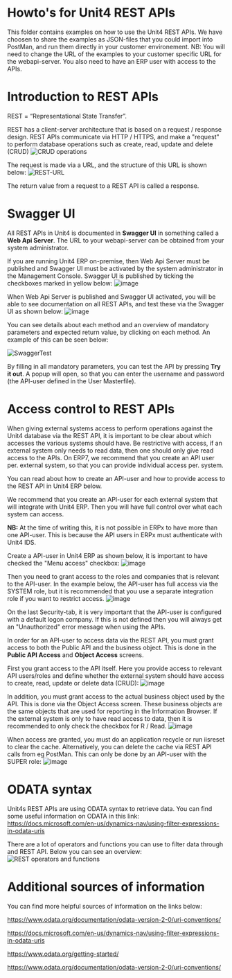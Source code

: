 # Howto's for Unit4 REST APIs

This folder contains examples on how to use the Unit4 REST APIs.
We have choosen to share the examples as JSON-files that you could import into PostMan, and run them directly in your customer environement.
NB: You will need to change the URL of the examples to your customer specific URL for the webapi-server. You also need to have an ERP user with access to the APIs.

# Introduction to REST APIs

REST = “Representational State Transfer”.

REST has a client-server architecture that is based on a request / response design.
REST APIs communicate via HTTP / HTTPS, and make a "request" to perform database operations such as create, read, update and delete (CRUD)
![CRUD operations](https://user-images.githubusercontent.com/98328584/152490172-dac30aca-22b5-4f3c-b964-172f75ee86d0.png)

The request is made via a URL, and the structure of this URL is shown below:
![REST-URL](https://user-images.githubusercontent.com/98328584/152490044-38b0a5c5-d24f-4bef-b9a2-ca3ed00aedc8.png)

The return value from a request to a REST API is called a response.

# Swagger UI
All REST APIs in Unit4 is documented in **Swagger UI** in something called a **Web Api Server**. 
The URL to your webapi-server can be obtained from your system administrator.

If you are running Unit4 ERP on-premise, then Web Api Server must be published and Swagger UI must be activated by the system administrator in the Management Console.
Swagger UI is published by ticking the checkboxes marked in yellow below:
![image](https://user-images.githubusercontent.com/98328584/152490316-e50a6285-4466-406a-9c13-f8222ef6511d.png)

When Web Api Server is published and Swagger UI activated, you will be able to see documentation on all REST APIs,
and test these via the Swagger UI as shown below:
![image](https://user-images.githubusercontent.com/98328584/152490487-49928715-b737-40d7-83be-3a3a4c7ffb9f.png)

You can see details about each method and an overview of mandatory parameters and expected return value, by clicking on each method.
An example of this can be seen below:

![SwaggerTest](https://user-images.githubusercontent.com/98328584/152490752-357cd986-d565-45fb-979e-443bd016d0c6.png)

By filling in all mandatory parameters, you can test the API by pressing **Try it out**.
A popup will open, so that you can enter the username and password (the API-user defined in the User Masterfile).


# Access control to REST APIs

When giving external systems access to perform operations against the Unit4 database via the REST API, it is important to be clear about which accesses the various systems should have. Be restrictive with access, if an external system only needs to read data, then one should only give read access to the APIs.
On ERP7, we recommend that you create an API user per. external system, so that you can provide individual access per. system.

You can read about how to create an API-user and how to provide access to the REST API in Unit4 ERP below.

We recommend that you create an API-user for each external system that will integrate with Unit4 ERP.
Then you will have full control over what each system can access.

**NB:** At the time of writing this, it is not possible in ERPx to have more than one API-user.
This is because the API users in ERPx must authenticate with Unit4 IDS.

Create a API-user in Unit4 ERP as shown below, it is important to have checked the "Menu access" checkbox:
![image](https://user-images.githubusercontent.com/98328584/152523684-1449c3ec-c75b-4376-9f2a-f492cc71db2d.png)

Then you need to grant access to the roles and companies that is relevant to the API-user.
In the example below, the API-user has full access via the SYSTEM role, but it is recommended that you use a separate integration role if you want to restrict access.
![image](https://user-images.githubusercontent.com/98328584/152523929-0bbbe5c8-48fb-4299-b76a-d554be25089f.png)

On the last Security-tab, it is very important that the API-user is configured with a default logon company. 
If this is not defined then you will always get an "Unauthorized" error message when using the APIs.

In order for an API-user to access data via the REST API, you must grant access to both the Public API and the business object.
This is done in the **Public API Access** and **Object Access** screens.

First you grant access to the API itself. Here you provide access to relevant API users/roles and define whether the external system should have access to create, read, update or delete data (CRUD):
![image](https://user-images.githubusercontent.com/98328584/152527002-2cd33b55-6a7e-44a3-88e8-ca1cd2c4df25.png)

In addition, you must grant access to the actual business object used by the API. This is done via the Object Access screen.
These business objects are the same objects that are used for reporting in the Information Browser.
If the external system is only to have read access to data, then it is recommended to only check the checkbox for R / Read.
![image](https://user-images.githubusercontent.com/98328584/152527310-e9c6d7e9-896e-4bc4-8283-5117da54f1d9.png)

When access are granted, you must do an application recycle or run iisreset to clear the cache.
Alternatively, you can delete the cache via REST API calls from eg PostMan. This can only be done by an API-user with the SUPER role:
![image](https://user-images.githubusercontent.com/98328584/152527853-0c964230-e488-4578-adbd-aa5bf28f7e62.png)




# ODATA syntax
Unit4s REST APIs are using ODATA syntax to retrieve data. 
You can find some useful information on ODATA in this link: https://docs.microsoft.com/en-us/dynamics-nav/using-filter-expressions-in-odata-uris

There are a lot of operators and functions you can use to filter data through and REST API.
Below you can see an overview:
![REST operators and functions](https://user-images.githubusercontent.com/98328584/150995913-1943cbad-801a-4862-bace-f741f750d865.png)


# Additional sources of information
You can find more helpful sources of information on the links below:

https://www.odata.org/documentation/odata-version-2-0/uri-conventions/ 

https://docs.microsoft.com/en-us/dynamics-nav/using-filter-expressions-in-odata-uris

https://www.odata.org/getting-started/

https://www.odata.org/documentation/odata-version-2-0/uri-conventions/








